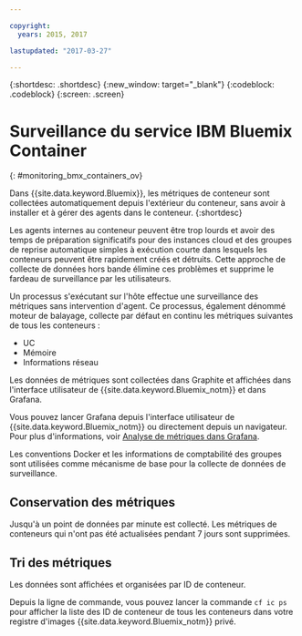 ```yaml
---

copyright:
  years: 2015, 2017

lastupdated: "2017-03-27"

---
```



{:shortdesc: .shortdesc}
{:new_window: target="_blank"}
{:codeblock: .codeblock}
{:screen: .screen}


# Surveillance du service IBM Bluemix Container
{: #monitoring_bmx_containers_ov}

Dans {{site.data.keyword.Bluemix}}, les métriques de conteneur sont collectées automatiquement depuis l'extérieur du conteneur, sans avoir à installer et à gérer des agents dans le conteneur.
{:shortdesc}

Les agents internes au conteneur peuvent être trop lourds et avoir des temps de préparation significatifs pour des instances cloud et des groupes de reprise automatique simples à exécution courte dans lesquels les conteneurs peuvent être rapidement créés et détruits. Cette
approche de collecte de données hors bande élimine ces problèmes et supprime le fardeau de surveillance par les utilisateurs.

Un processus
s'exécutant sur l'hôte effectue une surveillance des métriques sans intervention d'agent. Ce processus, également dénommé moteur de balayage, collecte par défaut en continu les métriques suivantes de tous les conteneurs :

* UC
* Mémoire
* Informations réseau

Les données de métriques sont collectées dans Graphite et affichées dans l'interface utilisateur de {{site.data.keyword.Bluemix_notm}} et dans Grafana. 

Vous pouvez lancer Grafana depuis l'interface utilisateur de {{site.data.keyword.Bluemix_notm}} ou directement depuis un navigateur. Pour plus d'informations, voir [Analyse de métriques dans Grafana](../grafana/monitoring_analyzing_metrics_grafana.html#analyzing_metrics_grafana).

Les conventions Docker et les informations de comptabilité des groupes sont utilisées comme mécanisme de base pour la collecte de données de surveillance.

## Conservation des métriques

Jusqu'à un point de données par minute est collecté. Les métriques de conteneurs qui n'ont pas été actualisées pendant
7 jours sont supprimées.
    
## Tri des métriques

Les données sont affichées et organisées par ID de conteneur. 

Depuis la ligne de commande, vous pouvez lancer la commande `cf ic ps` pour afficher la liste des ID de conteneur de tous les conteneurs dans votre registre d'images {{site.data.keyword.Bluemix_notm}} privé.

